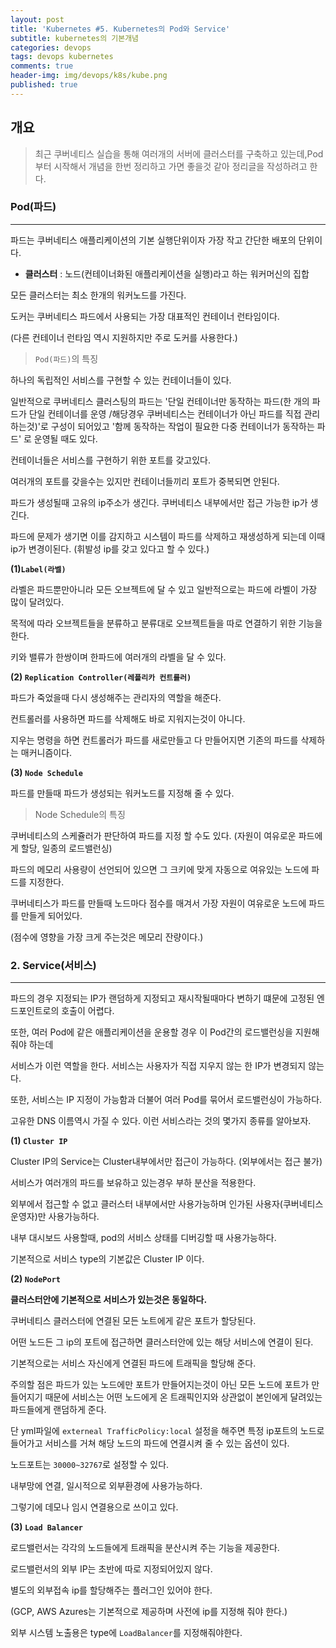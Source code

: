 ```yaml
---
layout: post
title: 'Kubernetes #5. Kubernetes의 Pod와 Service'
subtitle: kubernetes의 기본개념
categories: devops
tags: devops kubernetes
comments: true
header-img: img/devops/k8s/kube.png
published: true
---
```


## 개요
> 최근 쿠버네티스 실습을 통해 여러개의 서버에 클러스터를 구축하고 있는데,Pod부터 시작해서 개념을 한번 정리하고 가면 좋을것 같아 정리글을 작성하려고 한다.

  




### Pod(파드)

---
파드는 쿠버네티스 애플리케이션의 기본 실행단위이자 가장 작고 간단한 배포의 단위이다.

* **클러스터** : 노드(컨테이너화된 애플리케이션을 실행)라고 하는 워커머신의 집합

모든 클러스터는 최소 한개의 워커노드를 가진다. 

도커는 쿠버네티스 파드에서 사용되는 가장 대표적인 컨테이너 런타임이다. 

(다른 컨테이너 런타임 역시 지원하지만 주로 도커를 사용한다.)


> `Pod(파드)`의 특징

하나의 독립적인 서비스를 구현할 수 있는 컨테이너들이 있다.

일반적으로 쿠버네티스 클러스팅의 파드는 '단일 컨테이너만 동작하는 파드(한 개의 파드가 단일 컨테이너를 운영 /해당경우 쿠버네티스는 컨테이너가 아닌 파드를 직접 관리하는것)'로 구성이 되어있고 '함께 동작하는 작업이 필요한 다중 컨테이너가 동작하는 파드' 로 운영될 때도 있다.

컨테이너들은 서비스를 구현하기 위한 포트를 갖고있다.

여러개의 포트를 갖을수는 있지만 컨테이너들끼리 포트가 중복되면 안된다.

파드가 생성될때 고유의 ip주소가 생긴다. 쿠버네티스 내부에서만 접근 가능한 ip가 생긴다.

파드에 문제가 생기면 이를 감지하고 시스템이 파드를 삭제하고 재생성하게 되는데 이때 ip가 변경이된다.
(휘발성 ip를 갖고 있다고 할 수 있다.)






**(1)`Label(라벨)`**

라벨은 파드뿐만아니라 모든 오브젝트에 달 수 있고 일반적으로는 파드에 라벨이 가장 많이 달려있다.

목적에 따라 오브젝트들을 분류하고 분류대로 오브젝트들을 따로 연결하기 위한 기능을 한다.

키와 밸류가 한쌍이며 한파드에 여러개의 라벨을 달 수 있다.



**(2) `Replication Controller(레플리카 컨트롤러)`**

파드가 죽었을때 다시 생성해주는 관리자의 역할을 해준다.

컨트롤러를 사용하면 파드를 삭제해도 바로 지워지는것이 아니다.

지우는 명령을 하면 컨트롤러가 파드를 새로만들고 다 만들어지면 기존의 파드를 삭제하는 매커니즘이다.





**(3) `Node Schedule`**

파드를 만들때 파드가 생성되는 워커노드를 지정해 줄 수 있다.

> Node Schedule의 특징

쿠버네티스의 스케쥴러가 판단하여 파드를 지정 할 수도 있다. (자원이 여유로운 파드에게 할당, 일종의 로드밸런싱)

파드의 메모리 사용량이 선언되어 있으면 그 크키에 맞게 자동으로 여유있는 노드에 파드를 지정한다.

쿠버네티스가 파드를 만들때 노드마다 점수를 매겨서 가장 자원이 여유로운 노드에 파드를 만들게 되어있다.

(점수에 영향을 가장 크게 주는것은 메모리 잔량이다.)








### 2. Service(서비스)

---
파드의 경우 지정되는 IP가 랜덤하게 지정되고 재시작될때마다 변하기 떄문에 고정된 엔드포인트로의 호출이 어렵다.

또한, 여러 Pod에 같은 애플리케이션을 운용할 경우 이 Pod간의 로드밸런싱을 지원해줘야 하는데

서비스가 이런 역할을 한다. 서비스는 사용자가 직접 지우지 않는 한 IP가 변경되지 않는다.

또한, 서비스는 IP 지정이 가능함과 더불어 여러 Pod를 묶어서 로드밸런싱이 가능하다.

고유한 DNS 이름역시 가질 수 있다. 이런 서비스라는 것의 몇가지 종류를 알아보자.



**(1) `Cluster IP`**


Cluster IP의 Service는 Cluster내부에서만 접근이 가능하다. (외부에서는 접근 불가)

서비스가 여러개의 파드를 보유하고 있는경우 부하 분산을 적용한다.

외부에서 접근할 수 없고 클러스터 내부에서만 사용가능하며 인가된 사용자(쿠버네티스 운영자)만 사용가능하다.

내부 대시보드 사용할때, pod의 서비스 상태를 디버깅할 때 사용가능하다.

기본적으로 서비스 type의 기본값은 Cluster IP 이다.


**(2) `NodePort`**



**클러스터안에 기본적으로 서비스가 있는것은 동일하다.**



쿠버네티스 클러스터에 연결된 모든 노트에게 같은 포트가 할당된다.

어떤 노드든 그 ip의 포트에 접근하면 클러스터안에 있는 해당 서비스에 연결이 된다.

기본적으로는 서비스 자신에게 연결된 파드에 트래픽을 할당해 준다.

주의할 점은 파드가 있는 노드에만 포트가 만들어지는것이 아닌 모든 노드에 포트가 만들어지기 때문에 서비스는 어떤 노드에게 온 트래픽인지와 상관없이 본인에게 
달려있는 파드들에게 랜덤하게 준다. 

단 yml파일에 `externeal TrafficPolicy:local` 설정을 해주면 특정 ip포트의 노드로 들어가고 서비스를 거쳐 해당 노드의 파드에 연결시켜 줄 수 있는 옵션이 있다.


노드포트는 `30000~32767`로 설정할 수 있다.

내부망에 연결, 일시적으로 외부환경에 사용가능하다.

그렇기에 데모나 임시 연결용으로 쓰이고 있다.




**(3) `Load Balancer`**

로드밸런서는 각각의 노드들에게 트래픽을 분산시켜 주는 기능을 제공한다.

로드밸런서의 외부 IP는 초반에 따로 지정되어있지 않다. 

별도의 외부접속 ip를 할당해주는 플러그인 있어야 한다.

(GCP, AWS Azures는 기본적으로 제공하며 사전에 ip를 지정해 줘야 한다.)

외부 시스템 노출용은 type에 `LoadBalancer`를 지정해줘야한다.
